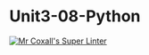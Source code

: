 # Unit3-08-Python
[![Mr Coxall's Super Linter](https://github.com/ICS3U-C-Programming-BeniNkongoloNK/workflows/Mr%20Coxall's%20Super%20Linter/badge.svg)](https://github.com/ICS3U-C-Programming-BeniNkongoloNK/actions/)
